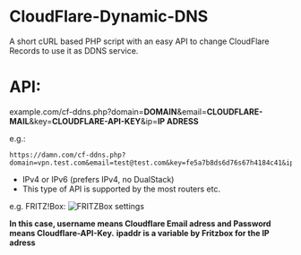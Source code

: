 # CloudFlare-Dynamic-DNS
A short cURL based PHP script with an easy API to change CloudFlare Records to use it as DDNS service.

# API:
example.com/cf-ddns.php?domain=**DOMAIN**&email=**CLOUDFLARE-MAIL**&key=**CLOUDFLARE-API-KEY**&ip=**IP ADRESS**

e.g.:
```
https://damn.com/cf-ddns.php?domain=vpn.test.com&email=test@test.com&key=fe5a7b8ds6d76s67h4184c41&ip=23.45.86.54
```
- IPv4 or IPv6 (prefers IPv4, no DualStack)
- This type of API is supported by the most routers etc.

e.g. FRITZ!Box:
![FRITZBox settings](http://i.imgur.com/wfL4yKU.jpg)

**In this case, username means Cloudflare Email adress and Password means Cloudflare-API-Key.**
**ipaddr is a variable by Fritzbox for the IP adress**
